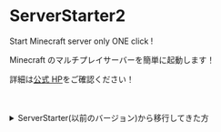 # ServerStarter2

Start Minecraft server only ONE click !

Minecraft のマルチプレイサーバーを簡単に起動します！

詳細は[公式 HP](https://civiltt.github.io/ServerStarter/)をご確認ください！

<br>
<br>

<details>
  <summary>
    ServerStarter(以前のバージョン)から移行してきた方
  </summary>
  <div>
<br>
前作となるServerStarterをご利用いただいていた方々が本ソフトウェアへ移行する際の手順を下記に提示しております

試験的に掲載しておりますので，問題がなければ[公式 HP](https://civiltt.github.io/ServerStarter/)にも同様の内容を掲載いたします．

万一，うまく移行できないなどありましたら，恐れ入りますが Issues に投稿していただけますと幸いです．

1. [公式 HP](https://civiltt.github.io/ServerStarter/)にアクセスし，ServerStarter2 をダウンロード＆インストールする
1. インストール後に画面を起動した際に，「既存ワールドの導入」にある「ワールドデータを選択」をクリックする
   ![ImportWorldBtn](https://github.com/CivilTT/ServerStarter2/assets/89191801/14e2a859-3a79-4587-b653-dc9299f06a23)
1. 「フォルダを選択」をクリックする
   ![SelectFolderBtn](https://github.com/CivilTT/ServerStarter2/assets/89191801/29b1dbdd-f2ee-48f0-93a3-cbde38587b6a)
1. 表示された画面の上部に以下のパスを入力し，Enter を押すことで，以前の ServerStarter のワールドデータの保存場所を開くことができる
   パス：`%AppData%\.minecraft\Servers\World_Data\`<br>
   ※インストール場所をデフォルトから変更している方は，変更した保存場所のパスをご入力ください<br>
   ![SelectFolderView](https://github.com/CivilTT/ServerStarter2/assets/89191801/943f6a24-a3ba-468d-bb73-0fdccfd24c51)
1. 以下の順にフォルダを選択していく

   1. 導入したいワールドを最後に起動した際のバージョンのフォルダを開く
   1. その中の「worlds」というフォルダを開く
   1. 導入したいワールドの名称となっているフォルダを開く
   1. その中にある「world」という名前のフォルダをクリック
   1. その状態で右下の「フォルダを選択」をクリック
      ![SelectFolderPart](https://github.com/CivilTT/ServerStarter2/assets/89191801/c389cfa6-e9e0-4322-94ac-98aecf57f8c5)

1. 画像のような確認画面が表示されるため，「ワールドを導入」をクリック
   ![ImportCheck](https://github.com/CivilTT/ServerStarter2/assets/89191801/2856d55c-23eb-40c7-9aef-373f86aa9a87)
1. しばらくするとワールドが ServerStarter2 に導入される
   ![FinalPage](https://github.com/CivilTT/ServerStarter2/assets/89191801/036bcf07-4565-4ebe-a707-29aca1839b42)

  </div>
</details>
